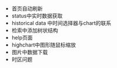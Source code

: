 - 首页自动刷新
- status中实时数据获取
- historical data 中时间选择器与chart的联系
- 检索中添加树状结构
- help页面
- highchart中图形随鼠标缩放
- 图片中数据下载
- 时区问题
